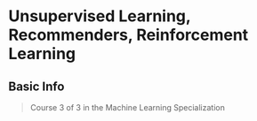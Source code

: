 # Unsupervised Learning, Recommenders, Reinforcement Learning

## Basic Info

> Course 3 of 3 in the Machine Learning Specialization
